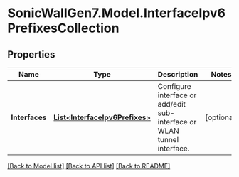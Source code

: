 # SonicWallGen7.Model.InterfaceIpv6PrefixesCollection

## Properties

Name | Type | Description | Notes
------------ | ------------- | ------------- | -------------
**Interfaces** | [**List&lt;InterfaceIpv6Prefixes&gt;**](InterfaceIpv6Prefixes.md) | Configure interface or add/edit sub-interface or WLAN tunnel interface. | [optional] 

[[Back to Model list]](../README.md#documentation-for-models) [[Back to API list]](../README.md#documentation-for-api-endpoints) [[Back to README]](../README.md)

